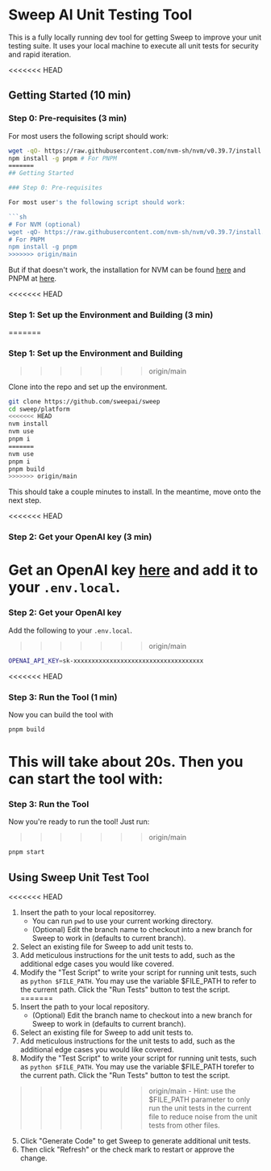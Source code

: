 # Sweep AI Unit Testing Tool

This is a fully locally running dev tool for getting Sweep to improve your unit testing suite. It uses your local machine to execute all unit tests for security and rapid iteration.

<<<<<<< HEAD
## Getting Started (10 min)

### Step 0: Pre-requisites (3 min)

For most users the following script should work:

```sh
wget -qO- https://raw.githubusercontent.com/nvm-sh/nvm/v0.39.7/install.sh | bash # For NVM
npm install -g pnpm # For PNPM
=======
## Getting Started

### Step 0: Pre-requisites

For most user's the following script should work:

```sh
# For NVM (optional)
wget -qO- https://raw.githubusercontent.com/nvm-sh/nvm/v0.39.7/install.sh | bash
# For PNPM
npm install -g pnpm
>>>>>>> origin/main
```

But if that doesn't work, the installation for NVM can be found [here](https://github.com/nvm-sh/nvm?tab=readme-ov-file#install--update-script) and PNPM at [here](https://pnpm.io/installation#using-npm).

<<<<<<< HEAD
### Step 1: Set up the Environment and Building (3 min)
=======
### Step 1: Set up the Environment and Building
>>>>>>> origin/main

Clone into the repo and set up the environment.

```sh
git clone https://github.com/sweepai/sweep
cd sweep/platform
<<<<<<< HEAD
nvm install
nvm use
pnpm i
=======
nvm use
pnpm i
pnpm build
>>>>>>> origin/main
```

This should take a couple minutes to install. In the meantime, move onto the next step.

<<<<<<< HEAD
### Step 2: Get your OpenAI key (3 min)

Get an OpenAI key [here](https://platform.openai.com/api-keys) and add it to your `.env.local`.
=======
### Step 2: Get your OpenAI key

Add the following to your `.env.local`.
>>>>>>> origin/main

```sh
OPENAI_API_KEY=sk-xxxxxxxxxxxxxxxxxxxxxxxxxxxxxxxxxxxx
```

<<<<<<< HEAD
### Step 3: Run the Tool (1 min)

Now you can build the tool with 

```sh
pnpm build
```

This will take about 20s. Then you can start the tool with:
=======
### Step 3: Run the Tool

Now you're ready to run the tool! Just run:
>>>>>>> origin/main

```sh
pnpm start
```

## Using Sweep Unit Test Tool

<<<<<<< HEAD
1. Insert the path to your local repositorrey.
    - You can run `pwd` to use your current working directory.
    - (Optional) Edit the branch name to checkout into a new branch for Sweep to work in (defaults to current branch).
2. Select an existing file for Sweep to add unit tests to.
3. Add meticulous instructions for the unit tests to add, such as the additional edge cases you would like covered.
4. Modify the "Test Script" to write your script for running unit tests, such as `python $FILE_PATH`. You may use the variable $FILE_PATH to refer to the current path. Click the "Run Tests" button to test the script.
=======
1. Insert the path to your local repository.
    - (Optional) Edit the branch name to checkout into a new branch for Sweep to work in (defaults to current branch).
2. Select an existing file for Sweep to add unit tests to.
3. Add meticulous instructions for the unit tests to add, such as the additional edge cases you would like covered.
4. Modify the "Test Script" to write your script for running unit tests, such as `python $FILE_PATH`. You may use the variable $FILE_PATH torefer to the current path. Click the "Run Tests" button to test the script.
>>>>>>> origin/main
    - Hint: use the $FILE_PATH parameter to only run the unit tests in the current file to reduce noise from the unit tests from other files.
5. Click "Generate Code" to get Sweep to generate additional unit tests.
6. Then click "Refresh" or the check mark to restart or approve the change.
